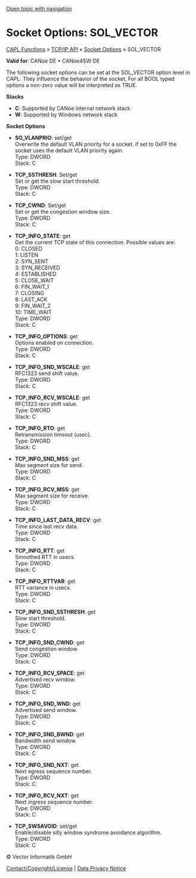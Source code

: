 [Open topic with navigation](../../../../CANoeDEFamily.htm#Topics/CAPLFunctions/TCPIPAPI/CAPLfunctionsTCPIPSocketOptionsSOL_Vector.md)

# Socket Options: SOL_VECTOR

[CAPL Functions](../CAPLfunctions.md) » [TCP/IP API](CAPLfunctionsTCPIPOverview.md) » [Socket Options](CAPLfunctionsTCPIPSocketOptions.md) » SOL_VECTOR

**Valid for**: CANoe DE • CANoe4SW DE

The following socket options can be set at the SOL_VECTOR option level in CAPL. They influence the behavior of the socket. For all BOOL typed options a non-zero value will be interpreted as TRUE.

**Stacks**

- **C**: Supported by CANoe internal network stack
- **W**: Supported by Windows network stack

**Socket Options**

- **SO_VLANPRIO**: set/get  
  Overwrite the default VLAN priority for a socket. if set to 0xFF the socket uses the default VLAN priority again.  
  Type: DWORD  
  Stack: C

- **TCP_SSTHRESH**: Set/get  
  Set or get the slow start threshold.  
  Type: DWORD  
  Stack: C

- **TCP_CWND**: Set/get  
  Set or get the congestion window size.  
  Type: DWORD  
  Stack: C

- **TCP_INFO_STATE**: get  
  Get the current TCP state of this connection. Possible values are:  
  0: CLOSED  
  1: LISTEN  
  2: SYN_SENT  
  3: SYN_RECEIVED  
  4: ESTABLISHED  
  5: CLOSE_WAIT  
  6: FIN_WAIT_1  
  7: CLOSING  
  8: LAST_ACK  
  9: FIN_WAIT_2  
  10: TIME_WAIT  
  Type: DWORD  
  Stack: C

- **TCP_INFO_OPTIONS**: get  
  Options enabled on connection.  
  Type: DWORD  
  Stack: C

- **TCP_INFO_SND_WSCALE**: get  
  RFC1323 send shift value.  
  Type: DWORD  
  Stack: C

- **TCP_INFO_RCV_WSCALE**: get  
  RFC1323 recv shift value.  
  Type: DWORD  
  Stack: C

- **TCP_INFO_RTO**: get  
  Retransmission timeout (usec).  
  Type: DWORD  
  Stack: C

- **TCP_INFO_SND_MSS**: get  
  Max segment size for send.  
  Type: DWORD  
  Stack: C

- **TCP_INFO_RCV_MSS**: get  
  Max segment size for receive.  
  Type: DWORD  
  Stack: C

- **TCP_INFO_LAST_DATA_RECV**: get  
  Time since last recv data.  
  Type: DWORD  
  Stack: C

- **TCP_INFO_RTT**: get  
  Smoothed RTT in usecs.  
  Type: DWORD  
  Stack: C

- **TCP_INFO_RTTVAR**: get  
  RTT variance in usecs.  
  Type: DWORD  
  Stack: C

- **TCP_INFO_SND_SSTHRESH**: get  
  Slow start threshold.  
  Type: DWORD  
  Stack: C

- **TCP_INFO_SND_CWND**: get  
  Send congestion window.  
  Type: DWORD  
  Stack: C

- **TCP_INFO_RCV_SPACE**: get  
  Advertised recv window.  
  Type: DWORD  
  Stack: C

- **TCP_INFO_SND_WND**: get  
  Advertised send window.  
  Type: DWORD  
  Stack: C

- **TCP_INFO_SND_BWND**: get  
  Bandwidth send window.  
  Type: DWORD  
  Stack: C

- **TCP_INFO_SND_NXT**: get  
  Next egress sequence number.  
  Type: DWORD  
  Stack: C

- **TCP_INFO_RCV_NXT**: get  
  Next ingress sequence number.  
  Type: DWORD  
  Stack: C

- **TCP_SWSAVOID**: set/get  
  Enable/disable silly window syndrome avoidance algorithm.  
  Type: DWORD  
  Stack: C

© Vector Informatik GmbH

[Contact/Copyright/License](../../Shared/ContactCopyrightLicense.md) | [Data Privacy Notice](https://www.vector.com/int/en/company/get-info/privacy-policy/)